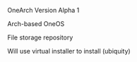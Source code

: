 OneArch Version Alpha 1

Arch-based OneOS

File storage repository

Will use virtual installer to install (ubiquity)
